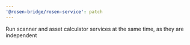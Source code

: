 ```yaml
---
'@rosen-bridge/rosen-service': patch
---
```


Run scanner and asset calculator services at the same time, as they are independent
